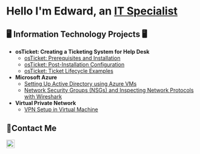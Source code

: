 <h1> Hello I'm Edward, an <a href="https://linkedin.com/in/edward-lawson-7b76a8359/">IT Specialist</a></h1>

<h2>🖥️ Information Technology Projects 🖥</h2>

- <b> osTicket: Creating a Ticketing System for Help Desk </b>
  - [osTicket: Prerequisites and Installation](https://github.com/Edward-Lawson/osticket-prereqs)
  - [osTicket: Post-Installation Configuration](https://github.com/Edward-Lawson/post-install-config)
  - [osTicket: Ticket Lifecycle Examples](https://github.com/Edward-Lawson/ticket-lifecycle)
- <b>Microsoft Azure</b>
  - [Setting Up Active Directory using Azure VMs](https://github.com/Edward-Lawson/config-ad.git)
  - [Network Security Groups (NSGs) and Inspecting Network Protocols with Wireshark](https://github.com/Edward-Lawson/azure-network-protocols)
- <b>Virtual Private Network</b>
  - [VPN Setup in Virtual Machine ](https://github.com/Edward-Lawson/setup--vpn-vm.git)

<h2>📩Contact Me</h2>

[<img align="left" alt="Edward | LinkedIn" width="22px" src="https://cdn.jsdelivr.net/npm/simple-icons@v3/icons/linkedin.svg" />][linkedin]

[linkedin]:https://linkedin.com/in/edward-lawson-7b76a8359
